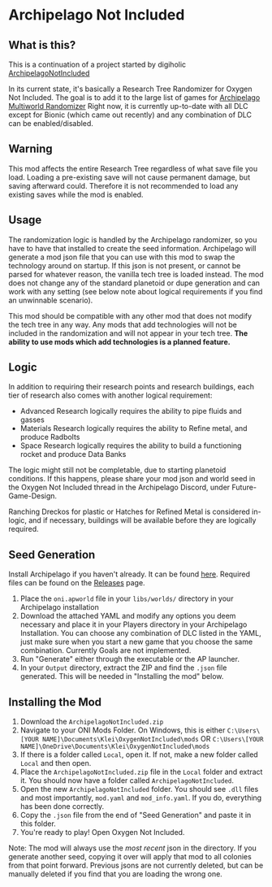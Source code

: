 # Archipelago Not Included

## What is this?

This is a continuation of a project started by digiholic [ArchipelagoNotIncluded](https://github.com/digiholic/ArchipelagoNotIncluded)

In its current state, it's basically a Research Tree Randomizer for Oxygen Not Included. The goal is to add it to the large list of games for [Archipelago Multiworld Randomizer](https://archipelago.gg)
Right now, it is currently up-to-date with all DLC except for Bionic (which came out recently) and any combination of DLC can be enabled/disabled.

## Warning

This mod affects the entire Research Tree regardless of what save file you load. Loading a pre-existing save will not cause permanent damage, but saving afterward could. Therefore it is not recommended to load any existing saves while the mod is enabled.

## Usage

The randomization logic is handled by the Archipelago randomizer, so you have to have that installed to create the seed information. Archipelago will generate a mod json file that you can use with this mod to swap the technology around on startup. If this json is not present, or cannot be parsed for whatever reason, the vanilla tech tree is loaded instead. The mod does not change any of the standard planetoid or dupe generation and can work with any setting (see below note about logical requirements if you find an unwinnable scenario).

This mod should be compatible with any other mod that does not modify the tech tree in any way. Any mods that add technologies will not be included in the randomization and will not appear in your tech tree. **The ability to use mods which add technologies is a planned feature.**

## Logic

In addition to requiring their research points and research buildings, each tier of research also comes with another logical requirement:
+ Advanced Research logically requires the ability to pipe fluids and gasses
+ Materials Research logically requires the ability to Refine metal, and produce Radbolts
+ Space Research logically requires the ability to build a functioning rocket and produce Data Banks

The logic might still not be completable, due to starting planetoid conditions. If this happens, please share your mod json and world seed in the Oxygen Not Included thread in the Archipelago Discord, under Future-Game-Design.

Ranching Dreckos for plastic or Hatches for Refined Metal is considered in-logic, and if necessary, buildings will be available before they are logically required.

## Seed Generation

Install Archipelago if you haven't already. It can be found [here](https://github.com/ArchipelagoMW/Archipelago/releases).
Required files can be found on the [Releases](https://github.com/ShadowKitty42/ONI-Archipelago/releases) page.

1. Place the `oni.apworld` file in your `libs/worlds/` directory in your Archipelago installation
2. Download the attached YAML and modify any options you deem necessary and place it in your Players directory in your Archipelago Installation. You can choose any combination of DLC listed in the YAML, just make sure when you start a new game that you choose the same combination. Currently Goals are not implemented.
3. Run "Generate" either through the executable or the AP launcher.
4. In your `Output` directory, extract the ZIP and find the `.json` file generated. This will be needed in "Installing the mod" below.

## Installing the Mod

1. Download the `ArchipelagoNotIncluded.zip`
2. Navigate to your ONI Mods Folder. On Windows, this is either `C:\Users\[YOUR NAME]\Documents\Klei\OxygenNotIncluded\mods` OR `C:\Users\[YOUR NAME]\OneDrive\Documents\Klei\OxygenNotIncluded\mods`
3. If there is a folder called `Local`, open it. If not, make a new folder called `Local` and then open.
4. Place the `ArchipelagoNotIncluded.zip` file in the `Local` folder and extract it. You should now have a folder called `ArchipelagoNotIncluded`.
5. Open the new `ArchipelagoNotIncluded` folder. You should see `.dll` files and most importantly, `mod.yaml` and `mod_info.yaml`. If you do, everything has been done correctly.
6. Copy the `.json` file from the end of "Seed Generation" and paste it in this folder.
7. You're ready to play! Open Oxygen Not Included.

Note: The mod will always use the *most recent* json in the directory. If you generate another seed, copying it over will apply that mod to all colonies from that point forward. Previous jsons are not currently deleted, but can be manually deleted if you find that you are loading the wrong one.